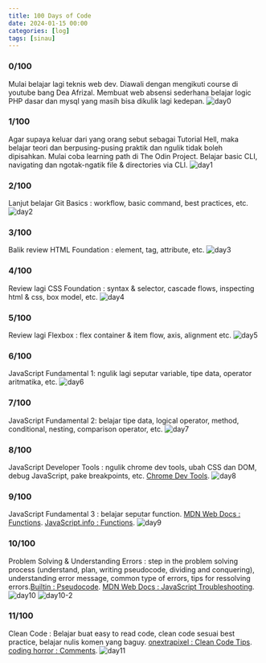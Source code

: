 ```yaml
---
title: 100 Days of Code
date: 2024-01-15 00:00
categories: [log]
tags: [sinau]
---
```


### 0/100
Mulai belajar lagi teknis web dev. Diawali dengan mengikuti course di youtube bang Dea Afrizal. Membuat web absensi sederhana belajar logic PHP dasar dan mysql yang masih bisa dikulik lagi kedepan.
![day0](assets/img/100daysofcode/day0.jpeg)

### 1/100
Agar supaya keluar dari yang orang sebut sebagai Tutorial Hell, maka belajar teori dan berpusing-pusing praktik dan ngulik tidak boleh dipisahkan. Mulai coba learning path di The Odin Project. Belajar basic CLI, navigating dan ngotak-ngatik file & directories via CLI. ![day1](assets/img/100daysofcode/day1.jpeg)

### 2/100
Lanjut belajar Git Basics : workflow, basic command, best practices, etc. ![day2](assets/img/100daysofcode/day2.png)

### 3/100
Balik review HTML Foundation : element, tag, attribute, etc. ![day3](assets/img/100daysofcode/day3.png)

### 4/100
Review lagi CSS Foundation : syntax & selector, cascade flows, inspecting html & css, box model, etc. ![day4](assets/img/100daysofcode/day4.png)

### 5/100
Review lagi Flexbox : flex container & item flow, axis, alignment etc. ![day5](assets/img/100daysofcode/day5.png)

### 6/100
JavaScript Fundamental 1: ngulik lagi seputar variable, tipe data, operator aritmatika, etc. ![day6](assets/img/100daysofcode/day6.png)

### 7/100
JavaScript Fundamental 2: belajar tipe data, logical operator, method, conditional, nesting, comparison operator, etc. ![day7](assets/img/100daysofcode/day7.png)

### 8/100
JavaScript Developer Tools : ngulik chrome dev tools, ubah CSS dan DOM, debug JavaScript, pake breakpoints, etc. [Chrome Dev Tools](https://developer.chrome.com/docs/devtools/). ![day8](assets/img/100daysofcode/day8.png)

### 9/100
JavaScript Fundamental 3 : belajar seputar function. [MDN Web Docs : Functions](https://developer.mozilla.org/en-US/docs/Learn/JavaScript/Building_blocks/Functions). [JavaScript.info : Functions](https://javascript.info/function-basics). ![day9](assets/img/100daysofcode/day9.png)

### 10/100
Problem Solving & Understanding Errors : step in the problem solving process (understand, plan, writing pseudocode, dividing and conquering), understanding error message, common type of errors, tips for ressolving errors.[Builtin : Pseudocode](https://builtin.com/data-science/pseudocode). [MDN Web Docs : JavaScript Troubleshooting](https://developer.mozilla.org/en-US/docs/Learn/JavaScript/First_steps/What_went_wrong). ![day10](assets/img/100daysofcode/day10.png) ![day10-2](assets/img/100daysofcode/day10-2.png)

### 11/100
Clean Code : Belajar buat easy to read code, clean code sesuai best practice, belajar nulis komen yang baguy. [onextrapixel : Clean Code Tips](https://onextrapixel.com/10-principles-for-keeping-your-programming-code-clean/). [coding horror : Comments](https://blog.codinghorror.com/coding-without-comments/). ![day11](assets/img/100daysofcode/day11.png)

<!-- ### 12/100
Node.js : [Chrome Dev Tools](https://developer.chrome.com/docs/devtools/)
![day12](assets/img/100daysofcode/day12.png)

### 13/100
JavaScript Fundamental 4 : [Chrome Dev Tools](https://developer.chrome.com/docs/devtools/)
![day13](assets/img/100daysofcode/day13.png)

### 14/100
DOM Manipulation & Events : [Chrome Dev Tools](https://developer.chrome.com/docs/devtools/)
![day14](assets/img/100daysofcode/day14.png) -->